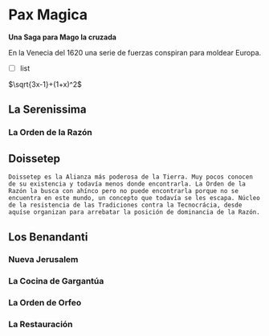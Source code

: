 # Pax Magica

**Una Saga para Mago la cruzada**

En la Venecia del 1620 una serie de fuerzas conspiran para moldear Europa.

- [ ] list

$\sqrt{3x-1}+(1+x)^2$

<List-Characters/>

## La Serenissima
  ### La Orden de la Razón

## Doissetep

```
Doissetep es la Alianza más poderosa de la Tierra. Muy pocos conocen de su existencia y todavía menos donde encontrarla. La Orden de la Razón la busca con ahínco pero no puede encontrarla porque no se encuentra en este mundo, un concepto que todavía se les escapa. Núcleo de la resistencia de las Tradiciones contra la Tecnocrácia, desde aquíse organizan para arrebatar la posición de dominancia de la Razón.
```

## Los Benandanti
  ### Nueva Jerusalem
  ### La Cocina de Gargantúa
  ### La Orden de Orfeo
  ### La Restauración

